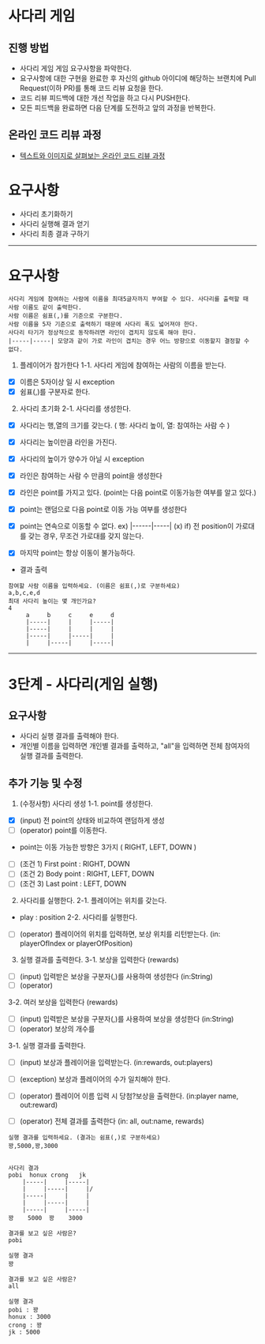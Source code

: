 # 사다리 게임
## 진행 방법
* 사다리 게임 게임 요구사항을 파악한다.
* 요구사항에 대한 구현을 완료한 후 자신의 github 아이디에 해당하는 브랜치에 Pull Request(이하 PR)를 통해 코드 리뷰 요청을 한다.
* 코드 리뷰 피드백에 대한 개선 작업을 하고 다시 PUSH한다.
* 모든 피드백을 완료하면 다음 단계를 도전하고 앞의 과정을 반복한다.

## 온라인 코드 리뷰 과정
* [텍스트와 이미지로 살펴보는 온라인 코드 리뷰 과정](https://github.com/nextstep-step/nextstep-docs/tree/master/codereview)


# 요구사항
- 사다리 초기화하기
- 사다리 실행해 결과 얻기
- 사다리 최종 결과 구하기

----
# 요구사항
```
사다리 게임에 참여하는 사람에 이름을 최대5글자까지 부여할 수 있다. 사다리를 출력할 때 사람 이름도 같이 출력한다.
사람 이름은 쉼표(,)를 기준으로 구분한다.
사람 이름을 5자 기준으로 출력하기 때문에 사다리 폭도 넓어져야 한다.
사다리 타기가 정상적으로 동작하려면 라인이 겹치지 않도록 해야 한다.
|-----|-----| 모양과 같이 가로 라인이 겹치는 경우 어느 방향으로 이동할지 결정할 수 없다.
```

1. 플레이어가 참가한다 
1-1. 사다리 게임에 참여하는 사람의 이름을 받는다.
- [x] 이름은 5자이상 일 시 exception
- [x] 쉼표(,)를 구분자로 한다.
    
2. 사다리 초기화
2-1. 사다리를 생성한다.
- [x] 사다리는 행,열의 크기를 갖는다. ( 행: 사다리 높이, 열: 참여하는 사람 수 )
- [x] 사다리는 높이만큼 라인을 가진다.
- [x] 사다리의 높이가 양수가 아닐 시 exception
    
- [x] 라인은 참여하는 사람 수 만큼의 point을 생성한다
- [x] 라인은 point를 가지고 있다. (point는 다음 point로 이동가능한 여부를 알고 있다.)
- [x] point는 랜덤으로 다음 point로 이동 가능 여부를 생성한다
- [x] point는 연속으로 이동할 수 없다. ex) |------|-----| (x)
    if) 전 position이 가로대를 갖는 경우, 무조건 가로대를 갖지 않는다.
- [x] 마지막 point는 항상 이동이 불가능하다.
   
- 결과 출력    
```
참여할 사람 이름을 입력하세요. (이름은 쉼표(,)로 구분하세요)
a,b,c,e,d
최대 사다리 높이는 몇 개인가요?
4
     a     b     c     e     d
     |-----|     |     |-----|     
     |-----|     |     |     |     
     |-----|     |-----|     |     
     |     |-----|     |-----|    
```      

----

# 3단계 - 사다리(게임 실행)

## 요구사항
- 사다리 실행 결과를 출력해야 한다.
- 개인별 이름을 입력하면 개인별 결과를 출력하고, 
"all"을 입력하면 전체 참여자의 실행 결과를 출력한다.

## 추가 기능 및 수정 
1. (수정사항) 사다리 생성
1-1. point를 생성한다.
 - [x] (input) 전 point의 상태와 비교하여 랜덤하게 생성 
 - [ ] (operator) point를 이동한다.
  
 - point는 이동 가능한 방향은 3가지 ( RIGHT, LEFT, DOWN )
 - [ ] (조건 1) First point : RIGHT, DOWN
 - [ ] (조건 2) Body point : RIGHT, LEFT, DOWN
 - [ ] (조건 3) Last point : LEFT, DOWN
 
2. 사다리를 실행한다. 
2-1. 플레이어는 위치를 갖는다. 
- play : position 
2-2. 사다리를 실행한다.
- [ ] (operator) 플레이어의 위치를 입력하면, 보상 위치를 리턴받는다. (in: playerOfIndex or playerOfPosition)

3. 실행 결과를 출력한다.
3-1. 보상을 입력한다 (rewards)
- [ ] (input) 입력받은 보상을 구분자(,)를 사용하여 생성한다 (in:String)
- [ ] (operator) 
   
3-2. 여러 보상을 입력한다 (rewards)
- [ ] (input) 입력받은 보상을 구분자(,)를 사용하여 보상을 생성한다 (in:String)
- [ ] (operator) 보상의 개수를  

3-1. 실행 결과를 출력한다.
- [ ] (input) 보상과 플레이어을 입력받는다. (in:rewards, out:players)
- [ ] (exception) 보상과 플레이어의 수가 일치해야 한다. 
- [ ] (operator) 플레이어 이름 입력 시 당첨?보상을 출력한다. (in:player name, out:reward)
- [ ] (operator) 전체 결과를 출력한다 (in: all, out:name, rewards)





```
실행 결과를 입력하세요. (결과는 쉼표(,)로 구분하세요)
꽝,5000,꽝,3000


사다리 결과
pobi  honux crong   jk
    |-----|     |-----|
    |     |-----|     |/
    |-----|     |     |
    |     |-----|     |
    |-----|     |-----|
꽝    5000  꽝    3000

결과를 보고 싶은 사람은?
pobi

실행 결과
꽝

결과를 보고 싶은 사람은?
all

실행 결과
pobi : 꽝
honux : 3000
crong : 꽝
jk : 5000
```      
